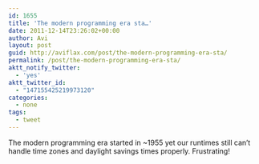 ```yaml
---
id: 1655
title: 'The modern programming era sta…'
date: 2011-12-14T23:26:02+00:00
author: Avi
layout: post
guid: http://aviflax.com/post/the-modern-programming-era-sta/
permalink: /post/the-modern-programming-era-sta/
aktt_notify_twitter:
  - 'yes'
aktt_twitter_id:
  - "147155425219973120"
categories:
  - none
tags:
  - tweet
---
```

The modern programming era started in ~1955 yet our runtimes still can’t handle time zones and daylight savings times properly. Frustrating!